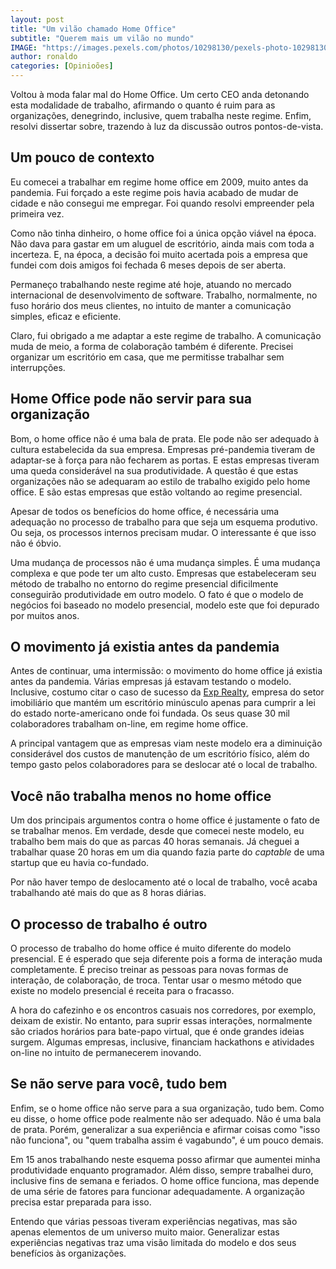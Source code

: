 ```yaml
---
layout: post
title: "Um vilão chamado Home Office"
subtitle: "Querem mais um vilão no mundo"
IMAGE: "https://images.pexels.com/photos/10298130/pexels-photo-10298130.jpeg"
author: ronaldo
categories: [Opinioões]
---
```


Voltou à moda falar mal do Home Office. Um certo CEO anda detonando
esta modalidade de trabalho, afirmando o quanto é ruim para as
organizações, denegrindo, inclusive, quem trabalha neste
regime. Enfim, resolvi dissertar sobre, trazendo à luz da discussão
outros pontos-de-vista.

## Um pouco de contexto

Eu comecei a trabalhar em regime home office em 2009, muito antes da
pandemia. Fui forçado a este regime pois havia acabado de mudar de
cidade e não consegui me empregar. Foi quando resolvi empreender pela
primeira vez.

Como não tinha dinheiro, o home office foi a única opção viável na
época. Não dava para gastar em um aluguel de escritório, ainda mais
com toda a incerteza. E, na época, a decisão foi muito acertada pois a
empresa que fundei com dois amigos foi fechada 6 meses depois de ser
aberta.

Permaneço trabalhando neste regime até hoje, atuando no mercado
internacional de desenvolvimento de software. Trabalho, normalmente,
no fuso horário dos meus clientes, no intuito de manter a comunicação
simples, eficaz e eficiente.

Claro, fui obrigado a me adaptar a este regime de trabalho. A
comunicação muda de meio, a forma de colaboração também é
diferente. Precisei organizar um escritório em casa, que me permitisse
trabalhar sem interrupções.

## Home Office pode não servir para sua organização

Bom, o home office não é uma bala de prata. Ele pode não ser adequado
à cultura estabelecida da sua empresa. Empresas pré-pandemia tiveram
de adaptar-se à força para não fecharem as portas. E estas empresas
tiveram uma queda considerável na sua produtividade. A questão é que
estas organizações não se adequaram ao estilo de trabalho exigido pelo
home office. E são estas empresas que estão voltando ao regime
presencial.

Apesar de todos os benefícios do home office, é necessária uma
adequação no processo de trabalho para que seja um esquema
produtivo. Ou seja, os processos internos precisam mudar. O
interessante é que isso não é óbvio.

Uma mudança de processos não é uma mudança simples. É uma mudança
complexa e que pode ter um alto custo. Empresas que estabeleceram seu
método de trabalho no entorno do regime presencial dificilmente
conseguirão produtividade em outro modelo. O fato é que o modelo de
negócios foi baseado no modelo presencial, modelo este que foi
depurado por muitos anos.

## O movimento já existia antes da pandemia

Antes de continuar, uma intermissão: o movimento do home office já
existia antes da pandemia. Várias empresas já estavam testando o
modelo. Inclusive, costumo citar o caso de sucesso da 
[Exp Realty](https://exprealty.com/about-us/), empresa do setor imobiliário
que mantém um escritório minúsculo apenas para cumprir a lei do estado
norte-americano onde foi fundada. Os seus quase 30 mil colaboradores
trabalham on-line, em regime home office. 

A principal vantagem que as empresas viam neste modelo era a
diminuição considerável dos custos de manutenção de um escritório
físico, além do tempo gasto pelos colaboradores para se deslocar até o
local de trabalho.

## Você não trabalha menos no home office

Um dos principais argumentos contra o home office é justamente o fato
de se trabalhar menos. Em verdade, desde que comecei neste modelo, eu
trabalho bem mais do que as parcas 40 horas semanais. Já cheguei a
trabalhar quase 20 horas em um dia quando fazia parte do _captable_ de
uma startup que eu havia co-fundado.

Por não haver tempo de deslocamento até o local de trabalho, você
acaba trabalhando até mais do que as 8 horas diárias.

## O processo de trabalho é outro

O processo de trabalho do home office é muito diferente do modelo
presencial. E é esperado que seja diferente pois a forma de interação
muda completamente. É preciso treinar as pessoas para novas formas de
interação, de colaboração, de troca. Tentar usar o mesmo método que
existe no modelo presencial é receita para o fracasso.

A hora do cafezinho e os encontros casuais nos corredores, por
exemplo, deixam de existir. No entanto, para suprir essas interações,
normalmente são criados horários para bate-papo virtual, que é onde
grandes ideias surgem. Algumas empresas, inclusive, financiam
hackathons e atividades on-line no intuito de permanecerem inovando.

## Se não serve para você, tudo bem

Enfim, se o home office não serve para a sua organização, tudo
bem. Como eu disse, o home office pode realmente não ser adequado. Não
é uma bala de prata. Porém, generalizar a sua experiência e afirmar
coisas como "isso não funciona", ou "quem trabalha assim é vagabundo",
é um pouco demais.

Em 15 anos trabalhando neste esquema posso afirmar que aumentei minha
produtividade enquanto programador. Além disso, sempre trabalhei duro,
inclusive fins de semana e feriados. O home office funciona, mas
depende de uma série de fatores para funcionar adequadamente. A
organização precisa estar preparada para isso.

Entendo que várias pessoas tiveram experiências negativas, mas são
apenas elementos de um universo muito maior. Generalizar estas
experiências negativas traz uma visão limitada do modelo e dos seus
benefícios às organizações.
